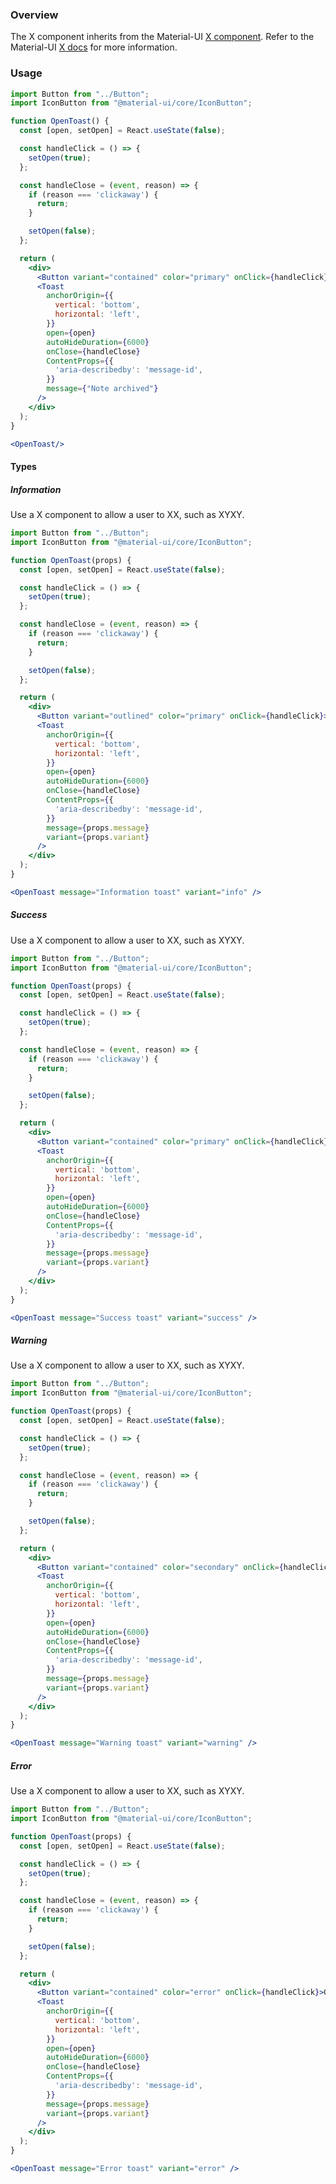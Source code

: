### Overview

<!-- Get this short paragraph from design. -->

The X component inherits from the Material-UI [X component](https://material-ui.com/components/X/). Refer to the Material-UI [X docs](https://material-ui.com/api/X/) for more information.

### Usage

<!-- Show all the variants/combos we use in Reaction Admin, without the code box > -->

```jsx noeditor
import Button from "../Button";
import IconButton from "@material-ui/core/IconButton";

function OpenToast() {
  const [open, setOpen] = React.useState(false);

  const handleClick = () => {
    setOpen(true);
  };

  const handleClose = (event, reason) => {
    if (reason === 'clickaway') {
      return;
    }

    setOpen(false);
  };

  return (
    <div>
      <Button variant="contained" color="primary" onClick={handleClick}>Open toast</Button>
      <Toast
        anchorOrigin={{
          vertical: 'bottom',
          horizontal: 'left',
        }}
        open={open}
        autoHideDuration={6000}
        onClose={handleClose}
        ContentProps={{
          'aria-describedby': 'message-id',
        }}
        message={"Note archived"}
      />
    </div>
  );
}

<OpenToast/>
```

#### Types

##### Information

<!-- Explain when to use this type of the component, and give a real life Reaction Admin example. If needed, add instruction for developers on how to set up the component. -->

Use a X component to allow a user to XX, such as XYXY.

```jsx
import Button from "../Button";
import IconButton from "@material-ui/core/IconButton";

function OpenToast(props) {
  const [open, setOpen] = React.useState(false);

  const handleClick = () => {
    setOpen(true);
  };

  const handleClose = (event, reason) => {
    if (reason === 'clickaway') {
      return;
    }

    setOpen(false);
  };

  return (
    <div>
      <Button variant="outlined" color="primary" onClick={handleClick}>Open information toast</Button>
      <Toast
        anchorOrigin={{
          vertical: 'bottom',
          horizontal: 'left',
        }}
        open={open}
        autoHideDuration={6000}
        onClose={handleClose}
        ContentProps={{
          'aria-describedby': 'message-id',
        }}
        message={props.message}
        variant={props.variant}
      />
    </div>
  );
}

<OpenToast message="Information toast" variant="info" />
```

##### Success

<!-- Explain when to use this type of the component, and give a real life Reaction Admin example. If needed, add instruction for developers on how to set up the component. -->

Use a X component to allow a user to XX, such as XYXY.

```jsx
import Button from "../Button";
import IconButton from "@material-ui/core/IconButton";

function OpenToast(props) {
  const [open, setOpen] = React.useState(false);

  const handleClick = () => {
    setOpen(true);
  };

  const handleClose = (event, reason) => {
    if (reason === 'clickaway') {
      return;
    }

    setOpen(false);
  };

  return (
    <div>
      <Button variant="contained" color="primary" onClick={handleClick}>Open success toast</Button>
      <Toast
        anchorOrigin={{
          vertical: 'bottom',
          horizontal: 'left',
        }}
        open={open}
        autoHideDuration={6000}
        onClose={handleClose}
        ContentProps={{
          'aria-describedby': 'message-id',
        }}
        message={props.message}
        variant={props.variant}
      />
    </div>
  );
}

<OpenToast message="Success toast" variant="success" />
```

##### Warning

<!-- Explain when to use this type of the component, and give a real life Reaction Admin example. If needed, add instruction for developers on how to set up the component. -->

Use a X component to allow a user to XX, such as XYXY.

```jsx
import Button from "../Button";
import IconButton from "@material-ui/core/IconButton";

function OpenToast(props) {
  const [open, setOpen] = React.useState(false);

  const handleClick = () => {
    setOpen(true);
  };

  const handleClose = (event, reason) => {
    if (reason === 'clickaway') {
      return;
    }

    setOpen(false);
  };

  return (
    <div>
      <Button variant="contained" color="secondary" onClick={handleClick}>Open warning toast</Button>
      <Toast
        anchorOrigin={{
          vertical: 'bottom',
          horizontal: 'left',
        }}
        open={open}
        autoHideDuration={6000}
        onClose={handleClose}
        ContentProps={{
          'aria-describedby': 'message-id',
        }}
        message={props.message}
        variant={props.variant}
      />
    </div>
  );
}

<OpenToast message="Warning toast" variant="warning" />
```

##### Error

<!-- Explain when to use this type of the component, and give a real life Reaction Admin example. If needed, add instruction for developers on how to set up the component. -->

Use a X component to allow a user to XX, such as XYXY.

```jsx
import Button from "../Button";
import IconButton from "@material-ui/core/IconButton";

function OpenToast(props) {
  const [open, setOpen] = React.useState(false);

  const handleClick = () => {
    setOpen(true);
  };

  const handleClose = (event, reason) => {
    if (reason === 'clickaway') {
      return;
    }

    setOpen(false);
  };

  return (
    <div>
      <Button variant="contained" color="error" onClick={handleClick}>Open error toast</Button>
      <Toast
        anchorOrigin={{
          vertical: 'bottom',
          horizontal: 'left',
        }}
        open={open}
        autoHideDuration={6000}
        onClose={handleClose}
        ContentProps={{
          'aria-describedby': 'message-id',
        }}
        message={props.message}
        variant={props.variant}
      />
    </div>
  );
}

<OpenToast message="Error toast" variant="error" />
```